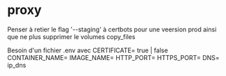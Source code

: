 # proxy

Penser à retier le flag '--staging' à certbots pour une veersion prod ainsi que ne plus supprimer le volumes copy_files

Besoin d'un fichier .env avec
	CERTIFICATE= true | false
	CONTAINER_NAME=
	IMAGE_NAME=
	HTTP_PORT=
	HTTPS_PORT=
	DNS=	ip_dns

